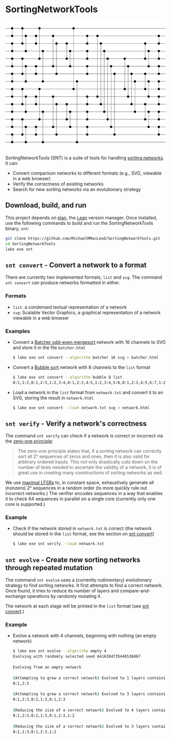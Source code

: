 # SortingNetworkTools

![Diagram of Batcher odd-even mergesort with 16 channels](svg/batcher16.svg)

SortingNetworkTools (SNT) is a suite of tools for handling [sorting networks](https://en.wikipedia.org/wiki/Sorting_network). It can:

- Convert comparison networks to different formats (e.g., SVG, viewable in a web browser)
- Verify the correctness of existing networks
- Search for new sorting networks via an evolutionary strategy

## Download, build, and run

This project depends on [elan](https://github.com/leanprover/elan), the [Lean](https://lean-lang.org/) version manager. Once installed, use the following commands to build and run the SortingNetworkTools binary, `snt`:

```sh
git clone https://github.com/MichaelMMacLeod/SortingNetworkTools.git
cd SortingNetworkTools
lake exe snt
```

## `snt convert` - Convert a network to a format

There are currently two implemented formats, `list` and `svg`. The command `snt convert` can produce networks formatted in either.

### Formats

- `list`: a condensed textual representation of a network
- `svg`: Scalable Vector Graphics, a graphical representaiton of a network viewable in a web browser

### Examples

- Convert a [Batcher odd-even mergesort](https://en.wikipedia.org/wiki/Batcher_odd%E2%80%93even_mergesort) network with 16 channels to SVG and store it in the file `batcher.html`

    ```sh
    $ lake exe snt convert --algorithm batcher 16 svg > batcher.html
    ```

- Convert a [Bubble sort](https://en.wikipedia.org/wiki/Bubble_sort) network with 8 channels to the `list` format

    ```sh
    $ lake exe snt convert --algorithm bubble 8 list
    0:1,1:2,0:1,2:3,1:2,3:4,0:1,2:3,4:5,1:2,3:4,5:6,0:1,2:3,4:5,6:7,1:2,3:4,5:6,0:1,2:3,4:5,1:2,3:4,0:1,2:3,1:2,0:1
    ```

- Load a network in the `list` format from `network.txt` and convert it to an SVG, storing the result in `network.html`
    ```sh
    $ lake exe snt convert --load network.txt svg > network.html
    ```

## `snt verify` - Verify a network's correctness

The command `snt verify` can check if a network is correct or incorrect via the [zero-one principle](https://en.wikipedia.org/wiki/Sorting_network#Zero-one_principle):

> The zero-one principle states that, if a sorting network can correctly sort all 2ⁿ sequences of zeros and ones, then it is also valid for arbitrary ordered inputs. This not only drastically cuts down on the number of tests needed to ascertain the validity of a network, it is of great use in creating many constructions of sorting networks as well.

We use [maximal LFSRs](https://en.wikipedia.org/wiki/Linear-feedback_shift_register) to, in constant space, exhaustively generate all (nonzero) 2ⁿ sequences in a random order (to more quickly rule out incorrect networks.) The verifier encodes sequences in a way that enables it to check 64 sequences in parallel on a single core (currently only one core is supported.)

### Example

- Check if the network stored in `network.txt` is correct (the network should be stored in the `list` format, see the section on [snt convert](#snt-convert---convert-a-network-to-a-format))

    ```sh
    $ lake exe snt verify --load network.txt
    ```

## `snt evolve` - Create new sorting networks through repeated mutation

The command `snt evolve` uses a (currently rudimentary) evolutionary strategy to find sorting networks. It first attempts to find a correct network. Once found, it tries to reduce its number of layers and compare-and-exchange operations by randomly mutating it.

The network at each stage will be printed in the `list` format (see [snt convert](#snt-convert---convert-a-network-to-a-format).)

### Example

- Evolve a network with 4 channels, beginning with nothing (an empty network)

    ```sh
    $ lake exe snt evolve --algorithm empty 4
    Evolving with randomly selected seed 6416384735446536867

    Evolving from an empty network

    (Attempting to grow a correct network) Evolved to 1 layers containing a total of 2 compare-and-exchange operations
    0:1,2:3

    (Attempting to grow a correct network) Evolved to 3 layers containing a total of 6 compare-and-exchange operations
    0:1,2:3,0:2,1:3,0:1,2:3

    (Reducing the size of a correct network) Evolved to 4 layers containing a total of 7 compare-and-exchange operations
    0:1,2:3,0:2,1:3,0:1,2:3,1:2

    (Reducing the size of a correct network) Evolved to 3 layers containing a total of 5 compare-and-exchange operations
    0:2,1:3,0:1,2:3,1:2
    ```